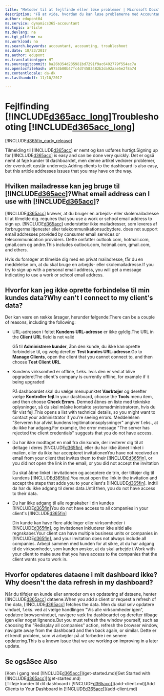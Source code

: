 ```yaml
---
title: "Metoder til at fejlfinde eller løse problemer | Microsoft Docs"
description: "Få at vide, hvordan du kan løse problemerne med Accountant Hub til Dynamics 365."
author: edupont04
ms.service: dynamics365-accountant
ms.topic: article
ms.devlang: na
ms.tgt_pltfrm: na
ms.workload: na
ms.search.keywords: accountant, accounting, troubleshoot
ms.date: 10/23/2017
ms.author: edupont
ms.translationtype: HT
ms.sourcegitcommit: ba26b354d235981bd7291f9ac6402779f554ac7a
ms.openlocfilehash: a9753b00b47fc4d74583482b2da92aae5e2f8a74
ms.contentlocale: da-dk
ms.lasthandoff: 11/10/2017

---
```

# <a name="troubleshooting-included365acclongincludesd365acclongmdmd"></a><span data-ttu-id="3739a-103">Fejlfinding [!INCLUDE[d365acc_long](includes/d365acc_long_md.md)]</span><span class="sxs-lookup"><span data-stu-id="3739a-103">Troubleshooting [!INCLUDE[d365acc_long](includes/d365acc_long_md.md)]</span></span>
[!INCLUDE[d365fin_early_release](includes/d365fin_early_release.md.md)]

<span data-ttu-id="3739a-104">Tilmelding til [!INCLUDE[d365acc](includes/d365acc_md.md)] er nemt og kan udføres hurtigt.</span><span class="sxs-lookup"><span data-stu-id="3739a-104">Signing up for [!INCLUDE[d365acc](includes/d365acc_md.md)] is easy and can be done very quickly.</span></span> <span data-ttu-id="3739a-105">Det er også nemt at føje kunder til dashboardet, men denne artikel vedrører problemer, der eventuelt opstår undervejs.</span><span class="sxs-lookup"><span data-stu-id="3739a-105">Adding clients to the dashboard is also easy, but this article addresses issues that you may have on the way.</span></span>

## <a name="what-email-address-can-i-use-with-included365accincludesd365accmdmd"></a><span data-ttu-id="3739a-106">Hvilken mailadresse kan jeg bruge til [!INCLUDE[d365acc](includes/d365acc_md.md)]?</span><span class="sxs-lookup"><span data-stu-id="3739a-106">What email address can I use with [!INCLUDE[d365acc](includes/d365acc_md.md)]?</span></span>
[!INCLUDE[d365acc](includes/d365acc_md.md)]<span data-ttu-id="3739a-107"> kræver, at du bruger en arbejds- eller skolemailadresse til at tilmelde dig.</span><span class="sxs-lookup"><span data-stu-id="3739a-107"> requires that you use a work or school email address to sign up.</span></span> [!INCLUDE[d365acc](includes/d365acc_md.md)]<span data-ttu-id="3739a-108"> understøtter ikke mailadresser, som leveres af forbrugermailtjenester eller telekommunikationsudbydere.</span><span class="sxs-lookup"><span data-stu-id="3739a-108"> does not support email addresses provided by consumer email services or telecommunication providers.</span></span> <span data-ttu-id="3739a-109">Dette omfatter outlook.com, hotmail.com, gmail.com og andre.</span><span class="sxs-lookup"><span data-stu-id="3739a-109">This includes outlook.com, hotmail.com, gmail.com, and others.</span></span>  

<span data-ttu-id="3739a-110">Hvis du forsøger at tilmelde dig med en privat mailadresse, får du en meddelelse om, at du skal bruge en arbejds- eller skolemailadresse.</span><span class="sxs-lookup"><span data-stu-id="3739a-110">If you try to sign up with a personal email address, you will get a message indicating to use a work or school email address.</span></span>  

## <a name="why-cant-i-connect-to-my-clients-data"></a><span data-ttu-id="3739a-111">Hvorfor kan jeg ikke oprette forbindelse til min kundes data?</span><span class="sxs-lookup"><span data-stu-id="3739a-111">Why can't I connect to my client's data?</span></span>
<span data-ttu-id="3739a-112">Der kan være en række årsager, herunder følgende:</span><span class="sxs-lookup"><span data-stu-id="3739a-112">There can be a couple of reasons, including the following:</span></span>

- <span data-ttu-id="3739a-113">URL-adressen i feltet **Kundens URL-adresse** er ikke gyldig.</span><span class="sxs-lookup"><span data-stu-id="3739a-113">The URL in the **Client URL** field is not valid</span></span>  

  <span data-ttu-id="3739a-114">Gå til **Administrere kunder**, åbn den kunde, du ikke kan oprette forbindelse til, og vælg derefter **Test kundes URL-adresse**.</span><span class="sxs-lookup"><span data-stu-id="3739a-114">Go to **Manage Clients**, open the client that you cannot connect to, and then choose **Test Client URL**.</span></span>  
- <span data-ttu-id="3739a-115">Kundens virksomhed er offline, f.eks. hvis den er ved at blive opgraderet</span><span class="sxs-lookup"><span data-stu-id="3739a-115">The client's company is currently offline, for example if it being upgraded</span></span>

  <span data-ttu-id="3739a-116">På dashboardet skal du vælge menupunktet **Værktøjer** og derefter vælge **Kontroller fejl**.</span><span class="sxs-lookup"><span data-stu-id="3739a-116">In your dashboard, choose the **Tools** menu item, and then choose **Check Errors**.</span></span> <span data-ttu-id="3739a-117">Dermed åbnes en liste med tekniske oplysninger, så du skal måske kontakte systemadministratoren, hvis du får vist fejl.</span><span class="sxs-lookup"><span data-stu-id="3739a-117">This opens a list with technical details, so you might want to contact your administrator if you're seeing errors.</span></span> <span data-ttu-id="3739a-118">Meddelelsen "Serveren har afvist kundens legitimationsoplysninger" angiver f.eks., at du ikke har adgang.</span><span class="sxs-lookup"><span data-stu-id="3739a-118">For example, the error message "The server has rejected the client credentials" suggests that you do not have access.</span></span>  
- <span data-ttu-id="3739a-119">Du har ikke modtaget en mail fra din kunde, der inviterer dig til at deltage i deres [!INCLUDE[d365fin](includes/d365fin_md.md)], eller du har ikke åbnet linket i mailen, eller du ikke har accepteret invitationen</span><span class="sxs-lookup"><span data-stu-id="3739a-119">You have not received an email from your client that invites them to their [!INCLUDE[d365fin](includes/d365fin_md.md)], or you did not open the link in the email, or you did not accept the invitation</span></span>

  <span data-ttu-id="3739a-120">Du skal åbne linket i invitationen og acceptere de trin, der tilføjer dig til kundens [!INCLUDE[d365fin](includes/d365fin_md.md)].</span><span class="sxs-lookup"><span data-stu-id="3739a-120">You must open the link in the invitation and accept the steps that adds you to your client's [!INCLUDE[d365fin](includes/d365fin_md.md)].</span></span> <span data-ttu-id="3739a-121">Indtil da har du ikke adgang til deres data.</span><span class="sxs-lookup"><span data-stu-id="3739a-121">Until then, you do not have access to their data.</span></span>  
- <span data-ttu-id="3739a-122">Du har ikke adgang til alle regnskaber i din kundes [!INCLUDE[d365fin](includes/d365fin_md.md)]</span><span class="sxs-lookup"><span data-stu-id="3739a-122">You do not have access to all companies in your client's [!INCLUDE[d365fin](includes/d365fin_md.md)]</span></span>

  <span data-ttu-id="3739a-123">Din kunde kan have flere afdelinger eller virksomheder i [!INCLUDE[d365fin](includes/d365fin_md.md)], og invitationen inkluderer ikke altid alle regnskaber.</span><span class="sxs-lookup"><span data-stu-id="3739a-123">Your client can have multiple business units or companies in [!INCLUDE[d365fin](includes/d365fin_md.md)], and your invitation does not always include all companies.</span></span> <span data-ttu-id="3739a-124">Arbejd sammen med kunden for at sikre, at du har adgang til de virksomheder, som kunden ønsker, at du skal arbejde i.</span><span class="sxs-lookup"><span data-stu-id="3739a-124">Work with your client to make sure that you have access to the companies that the client wants you to work in.</span></span>  

## <a name="why-doesnt-the-data-refresh-in-my-dashboard"></a><span data-ttu-id="3739a-125">Hvorfor opdateres dataene i mit dashboard ikke?</span><span class="sxs-lookup"><span data-stu-id="3739a-125">Why doesn't the data refresh in my dashboard?</span></span>
<span data-ttu-id="3739a-126">Når du tilføjer en kunde eller anmoder om en opdatering af dataene, henter [!INCLUDE[d365acc](includes/d365acc_md.md)] dataene.</span><span class="sxs-lookup"><span data-stu-id="3739a-126">When you add a client or request a refresh of the data, [!INCLUDE[d365acc](includes/d365acc_md.md)] fetches the data.</span></span> <span data-ttu-id="3739a-127">Men du skal selv opdatere vinduet, f.eks. ved at vælge handlingen "Vis alle virksomheder igen", opdatere browservinduet, navigere væk fra dashboardet og derefter tilbage igen eller noget lignende.</span><span class="sxs-lookup"><span data-stu-id="3739a-127">But you must refresh the window yourself, such as choosing the "Redisplay all companies" action, refresh the browser window, navigate away from the dashboard and then back again, or similar.</span></span> <span data-ttu-id="3739a-128">Dette er et kendt problem, som vi arbejder på at forbedre i en senere opdatering.</span><span class="sxs-lookup"><span data-stu-id="3739a-128">This is a known issue that we are working on improving in a later update.</span></span>  

## <a name="see-also"></a><span data-ttu-id="3739a-129">Se også</span><span class="sxs-lookup"><span data-stu-id="3739a-129">See Also</span></span>
<span data-ttu-id="3739a-130">[Kom i gang med [!INCLUDE[d365acc](includes/d365acc_md.md)]](get-started.md)</span><span class="sxs-lookup"><span data-stu-id="3739a-130">[Get Started with [!INCLUDE[d365acc](includes/d365acc_md.md)]](get-started.md)</span></span>  
<span data-ttu-id="3739a-131">[Tilføje kunder til dit dashboard i [!INCLUDE[d365acc](includes/d365acc_md.md)]](add-client.md)</span><span class="sxs-lookup"><span data-stu-id="3739a-131">[Add Clients to Your Dashboard in [!INCLUDE[d365acc](includes/d365acc_md.md)]](add-client.md)</span></span>  

